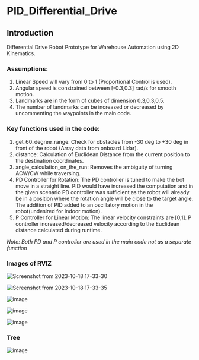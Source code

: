 # PID_Differential_Drive

## Introduction
Differential Drive Robot Prototype for Warehouse Automation using 2D Kinematics.

### Assumptions:<br>
1. Linear Speed will vary from 0 to 1 (Proportional Control is used). <br>
2. Angular speed is constrained between [-0.3,0.3] rad/s for smooth motion. <br>
3. Landmarks are in the form of cubes of dimension 0.3,0.3,0.5.
4. The number of landmarks can be increased or decreased by uncommenting the 
waypoints in the main code.

### Key functions used in the code:
1. get_60_degree_range: Check for obstacles from -30 deg to +30 deg in 
front of the robot (Array data from onboard Lidar).
2. distance: Calculation of Euclidean Distance from the current position to the 
destination coordinates.
3. angle_calculation_on_the_run: Removes the ambiguity of turning 
ACW/CW while traversing.
4. PD Controller for Rotation: The PD controller is tuned to make the bot move in 
a straight line. PID would have increased the computation and in the given scenario PD 
controller was sufficient as the robot will already be in a position where the rotation 
angle will be close to the target angle. The addition of PID added to an oscillatory 
motion in the robot(undesired for indoor motion).
5. P Controller for Linear Motion: The linear velocity constraints are [0,1]. P 
controller increased/decreased velocity according to the Euclidean distance 
calculated during runtime.

_Note: Both PD and P controller are used in the main code not as a separate function_

### Images of RVIZ
![Screenshot from 2023-10-18 17-33-30](https://github.com/adi27s/PID_Differential_Drive/assets/123253804/a7ff2d27-ad33-4c32-a146-a00e6792f9d5)

![Screenshot from 2023-10-18 17-33-35](https://github.com/adi27s/PID_Differential_Drive/assets/123253804/a161c87c-38ec-4cdc-a466-a93f28fe60d4)

![image](https://github.com/adi27s/PID_Differential_Drive/assets/123253804/08cc713e-7c34-4e27-a819-01fdcf5e0a85)

![image](https://github.com/adi27s/PID_Differential_Drive/assets/123253804/2c84bd10-6aae-4637-a937-38e6f935a6ed)

![image](https://github.com/adi27s/PID_Differential_Drive/assets/123253804/4a0011ca-6031-47f3-a51e-b314ab1c6570)

### Tree

![image](https://github.com/adi27s/PID_Differential_Drive/assets/123253804/de36046a-c187-4ac8-942f-be6ac3e591ae)



